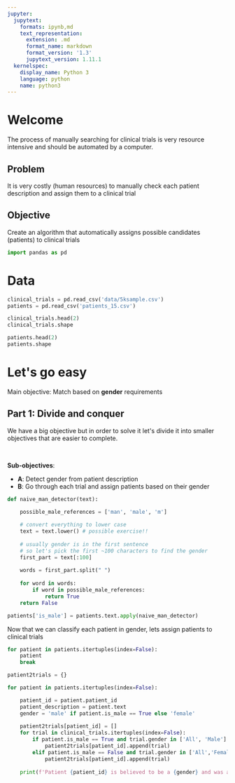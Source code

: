 ```yaml
---
jupyter:
  jupytext:
    formats: ipynb,md
    text_representation:
      extension: .md
      format_name: markdown
      format_version: '1.3'
      jupytext_version: 1.11.1
  kernelspec:
    display_name: Python 3
    language: python
    name: python3
---
```


# Welcome

The process of manually searching for clinical trials is very resource intensive and should be automated by a computer.

## Problem
It is very costly (human resources) to manually check each patient description and assign them to a clinical trial

## Objective

Create an algorithm that automatically assigns possible candidates (patients) to clinical trials

```python
import pandas as pd
```

# Data

```python
clinical_trials = pd.read_csv('data/5ksample.csv')
patients = pd.read_csv('patients_15.csv')
```

```python
clinical_trials.head(2)
clinical_trials.shape

patients.head(2)
patients.shape
```

<!-- #region -->
# Let's go easy


Main objective: Match based on **gender** requirements
<!-- #endregion -->

## Part 1: Divide and conquer

We have a big objective but in order to solve it let's divide it into smaller objectives that are easier to complete.

<br>

**Sub-objectives**:
- **A**: Detect gender from patient description
- **B**: Go through each trial and assign patients based on their gender

```python
def naive_man_detector(text):

    possible_male_references = ['man', 'male', 'm']
    
    # convert everything to lower case
    text = text.lower() # possible exercise!!
    
    # usually gender is in the first sentence
    # so let's pick the first ~100 characters to find the gender
    first_part = text[:100]
    
    words = first_part.split(" ")
    
    for word in words:
        if word in possible_male_references:
            return True
    return False
```

```python
patients['is_male'] = patients.text.apply(naive_man_detector)
```

Now that we can classify each patient in gender, lets assign patients to clinical trials

```python
for patient in patients.itertuples(index=False):
    patient
    break
```

```python
patient2trials = {}

for patient in patients.itertuples(index=False):

    patient_id = patient.patient_id
    patient_description = patient.text
    gender = 'male' if patient.is_male == True else 'female'
    
    patient2trials[patient_id] = []
    for trial in clinical_trials.itertuples(index=False):
        if patient.is_male == True and trial.gender in ['All', 'Male']:
            patient2trials[patient_id].append(trial)
        elif patient.is_male == False and trial.gender in ['All','Female']:
            patient2trials[patient_id].append(trial)
            
    print(f'Patient {patient_id} is believed to be a {gender} and was attributed to {len(patient2trials[patient_id])} trials!')
```
